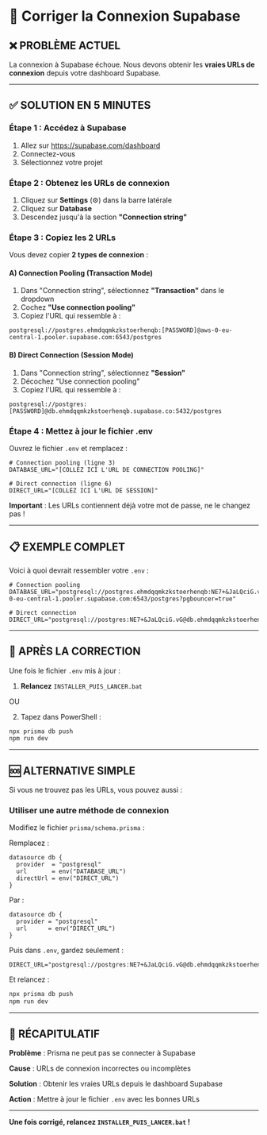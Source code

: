 # 🔧 Corriger la Connexion Supabase

## ❌ PROBLÈME ACTUEL

La connexion à Supabase échoue. Nous devons obtenir les **vraies URLs de connexion** depuis votre dashboard Supabase.

---

## ✅ SOLUTION EN 5 MINUTES

### Étape 1 : Accédez à Supabase

1. Allez sur https://supabase.com/dashboard
2. Connectez-vous
3. Sélectionnez votre projet

### Étape 2 : Obtenez les URLs de connexion

1. Cliquez sur **Settings** (⚙️) dans la barre latérale
2. Cliquez sur **Database**
3. Descendez jusqu'à la section **"Connection string"**

### Étape 3 : Copiez les 2 URLs

Vous devez copier **2 types de connexion** :

#### A) Connection Pooling (Transaction Mode)

1. Dans "Connection string", sélectionnez **"Transaction"** dans le dropdown
2. Cochez **"Use connection pooling"**
3. Copiez l'URL qui ressemble à :
```
postgresql://postgres.ehmdqqmkzkstoerhenqb:[PASSWORD]@aws-0-eu-central-1.pooler.supabase.com:6543/postgres
```

#### B) Direct Connection (Session Mode)

1. Dans "Connection string", sélectionnez **"Session"**
2. Décochez "Use connection pooling"
3. Copiez l'URL qui ressemble à :
```
postgresql://postgres:[PASSWORD]@db.ehmdqqmkzkstoerhenqb.supabase.co:5432/postgres
```

### Étape 4 : Mettez à jour le fichier .env

Ouvrez le fichier `.env` et remplacez :

```env
# Connection pooling (ligne 3)
DATABASE_URL="[COLLEZ ICI L'URL DE CONNECTION POOLING]"

# Direct connection (ligne 6)
DIRECT_URL="[COLLEZ ICI L'URL DE SESSION]"
```

**Important** : Les URLs contiennent déjà votre mot de passe, ne le changez pas !

---

## 📋 EXEMPLE COMPLET

Voici à quoi devrait ressembler votre `.env` :

```env
# Connection pooling
DATABASE_URL="postgresql://postgres.ehmdqqmkzkstoerhenqb:NE7+&JaLQciG.vG@aws-0-eu-central-1.pooler.supabase.com:6543/postgres?pgbouncer=true"

# Direct connection
DIRECT_URL="postgresql://postgres:NE7+&JaLQciG.vG@db.ehmdqqmkzkstoerhenqb.supabase.co:5432/postgres"
```

---

## 🔄 APRÈS LA CORRECTION

Une fois le fichier `.env` mis à jour :

1. **Relancez** `INSTALLER_PUIS_LANCER.bat`

OU

2. Tapez dans PowerShell :
```bash
npx prisma db push
npm run dev
```

---

## 🆘 ALTERNATIVE SIMPLE

Si vous ne trouvez pas les URLs, vous pouvez aussi :

### Utiliser une autre méthode de connexion

Modifiez le fichier `prisma/schema.prisma` :

Remplacez :
```prisma
datasource db {
  provider  = "postgresql"
  url       = env("DATABASE_URL")
  directUrl = env("DIRECT_URL")
}
```

Par :
```prisma
datasource db {
  provider = "postgresql"
  url      = env("DIRECT_URL")
}
```

Puis dans `.env`, gardez seulement :
```env
DIRECT_URL="postgresql://postgres:NE7+&JaLQciG.vG@db.ehmdqqmkzkstoerhenqb.supabase.co:5432/postgres"
```

Et relancez :
```bash
npx prisma db push
npm run dev
```

---

## 🎯 RÉCAPITULATIF

**Problème** : Prisma ne peut pas se connecter à Supabase

**Cause** : URLs de connexion incorrectes ou incomplètes

**Solution** : Obtenir les vraies URLs depuis le dashboard Supabase

**Action** : Mettre à jour le fichier `.env` avec les bonnes URLs

---

**Une fois corrigé, relancez `INSTALLER_PUIS_LANCER.bat` !**

